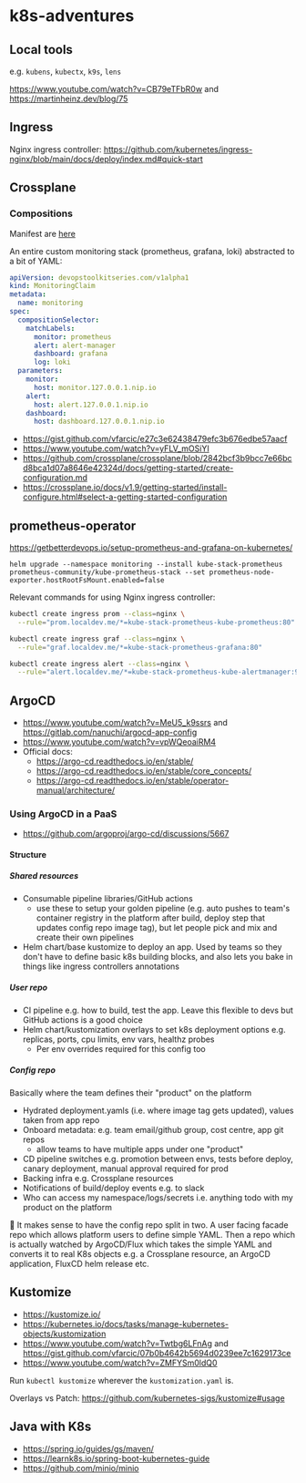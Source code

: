 # k8s-adventures

## Local tools

e.g. `kubens`, `kubectx`, `k9s`, `lens`

<https://www.youtube.com/watch?v=CB79eTFbR0w> and
<https://martinheinz.dev/blog/75>

## Ingress

Nginx ingress controller:
<https://github.com/kubernetes/ingress-nginx/blob/main/docs/deploy/index.md#quick-start>

## Crossplane

### Compositions

Manifest are [here](./crossplane-compositions/)

An entire custom monitoring stack (prometheus, grafana, loki) abstracted to a
bit of YAML:

```yaml
apiVersion: devopstoolkitseries.com/v1alpha1
kind: MonitoringClaim
metadata:
  name: monitoring
spec:
  compositionSelector:
    matchLabels:
      monitor: prometheus
      alert: alert-manager
      dashboard: grafana
      log: loki
  parameters:
    monitor:
      host: monitor.127.0.0.1.nip.io
    alert:
      host: alert.127.0.0.1.nip.io
    dashboard:
      host: dashboard.127.0.0.1.nip.io
```

- <https://gist.github.com/vfarcic/e27c3e62438479efc3b676edbe57aacf>
- <https://www.youtube.com/watch?v=yFLV_mOSiYI>
- <https://github.com/crossplane/crossplane/blob/2842bcf3b9bcc7e66bcd8bca1d07a8646e42324d/docs/getting-started/create-configuration.md>
- <https://crossplane.io/docs/v1.9/getting-started/install-configure.html#select-a-getting-started-configuration>

## prometheus-operator

<https://getbetterdevops.io/setup-prometheus-and-grafana-on-kubernetes/>

`helm upgrade --namespace monitoring --install kube-stack-prometheus
prometheus-community/kube-prometheus-stack --set
prometheus-node-exporter.hostRootFsMount.enabled=false`

Relevant commands for using Nginx ingress controller:

```sh
kubectl create ingress prom --class=nginx \
  --rule="prom.localdev.me/*=kube-stack-prometheus-kube-prometheus:80"

kubectl create ingress graf --class=nginx \
  --rule="graf.localdev.me/*=kube-stack-prometheus-grafana:80"

kubectl create ingress alert --class=nginx \
  --rule="alert.localdev.me/*=kube-stack-prometheus-kube-alertmanager:9093"
```

## ArgoCD

- <https://www.youtube.com/watch?v=MeU5_k9ssrs> and
  <https://gitlab.com/nanuchi/argocd-app-config>
- <https://www.youtube.com/watch?v=vpWQeoaiRM4>
- Official docs:
  - <https://argo-cd.readthedocs.io/en/stable/>
  - <https://argo-cd.readthedocs.io/en/stable/core_concepts/>
  - <https://argo-cd.readthedocs.io/en/stable/operator-manual/architecture/>
  
### Using ArgoCD in a PaaS

- https://github.com/argoproj/argo-cd/discussions/5667

#### Structure

##### Shared resources

- Consumable pipeline libraries/GitHub actions
  - use these to setup your golden pipeline (e.g. auto pushes to team's
    container registry in the platform after build, deploy step that updates
    config repo image tag), but let people pick and mix and create their own
    pipelines
- Helm chart/base kustomize to deploy an app. Used by teams so they don't have
  to define basic k8s building blocks, and also lets you bake in things like
  ingress controllers annotations

##### User repo

- CI pipeline e.g. how to build, test the app. Leave this flexible to devs but
  GitHub actions is a good choice
- Helm chart/kustomization overlays to set k8s deployment options e.g. replicas,
  ports, cpu limits, env vars, healthz probes
  - Per env overrides required for this config too

##### Config repo

Basically where the team defines their "product" on the platform

- Hydrated deployment.yamls (i.e. where image tag gets updated), values taken
  from app repo
- Onboard metadata: e.g. team email/github group, cost centre, app git repos
  - allow teams to have multiple apps under one "product"
- CD pipeline switches e.g. promotion between envs, tests before deploy, canary
  deployment, manual approval required for prod
- Backing infra e.g. Crossplane resources
- Notifications of build/deploy events e.g. to slack
- Who can access my namespace/logs/secrets i.e. anything todo with my product on
  the platform

:memo: It makes sense to have the config repo split in two. A user facing facade
repo which allows platform users to define simple YAML. Then a repo which is
actually watched by ArgoCD/Flux which takes the simple YAML and converts it to
real K8s objects e.g. a Crossplane resource, an ArgoCD application, FluxCD helm
release etc.

## Kustomize

- <https://kustomize.io/>
- <https://kubernetes.io/docs/tasks/manage-kubernetes-objects/kustomization>
- <https://www.youtube.com/watch?v=Twtbg6LFnAg> and
  <https://gist.github.com/vfarcic/07b0b4642b5694d0239ee7c1629173ce>
- <https://www.youtube.com/watch?v=ZMFYSm0ldQ0>

Run `kubectl kustomize` wherever the `kustomization.yaml` is.

Overlays vs Patch: <https://github.com/kubernetes-sigs/kustomize#usage>

## Java with K8s

- <https://spring.io/guides/gs/maven/>
- <https://learnk8s.io/spring-boot-kubernetes-guide>
- <https://github.com/minio/minio>
